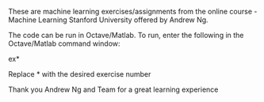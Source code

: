 These are machine learning exercises/assignments from the online course - Machine Learning Stanford University offered by Andrew Ng. 

The code can be run in Octave/Matlab. To run, enter the following in the Octave/Matlab command window:

  ex*

Replace * with the desired exercise number






Thank you Andrew Ng and Team for a great learning experience
